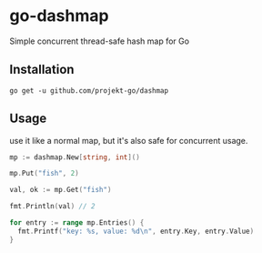 # go-dashmap
Simple concurrent thread-safe hash map for Go

## Installation
```
go get -u github.com/projekt-go/dashmap
```

## Usage
use it like a normal map, but it's also safe for concurrent usage.
```go
mp := dashmap.New[string, int]()

mp.Put("fish", 2)

val, ok := mp.Get("fish")

fmt.Println(val) // 2

for entry := range mp.Entries() {
  fmt.Printf("key: %s, value: %d\n", entry.Key, entry.Value)
}
```
